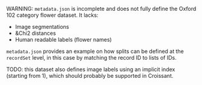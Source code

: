 WARNING: `metadata.json` is  incomplete and does not fully define the Oxford 102 category flower dataset. It lacks:

 - Image segmentations
 - &Chi2 distances
 - Human readable labels (flower names)

`metadata.json` provides an example on how splits can be defined at the `recordSet` level, in this case by matching the record ID to lists of IDs.

TODO: this dataset also defines image labels using an implicit index (starting from 1), which should probably be supported in Croissant.
